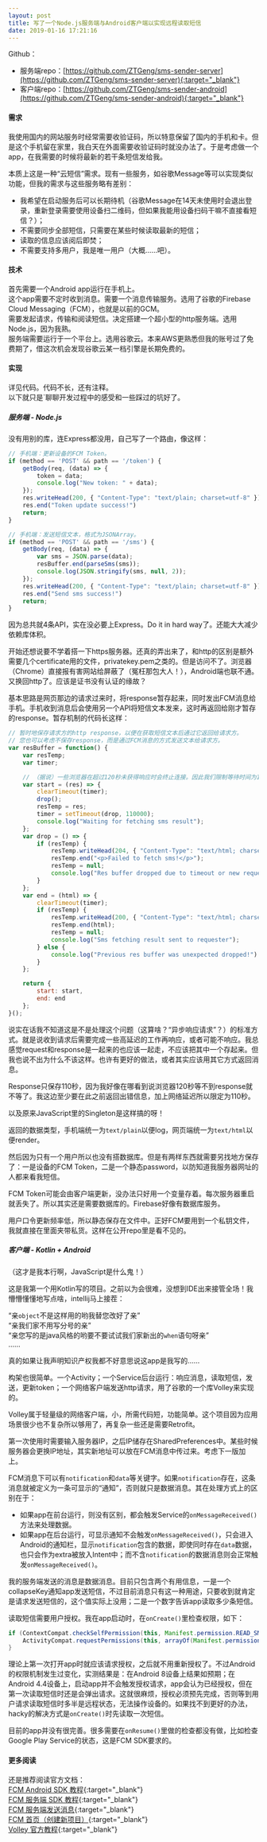 ```yaml
---
layout: post
title: 写了一个Node.js服务端与Android客户端以实现远程读取短信
date: 2019-01-16 17:21:16
---
```


Github：

* 服务端repo：[https://github.com/ZTGeng/sms-sender-server](https://github.com/ZTGeng/sms-sender-server){:target="_blank"}
* 客户端repo：[https://github.com/ZTGeng/sms-sender-android](https://github.com/ZTGeng/sms-sender-android){:target="_blank"}

#### 需求

我使用国内的网站服务时经常需要收验证码，所以特意保留了国内的手机和卡。但是这个手机留在家里，我白天在外面需要收验证码时就没办法了。于是考虑做一个app，在我需要的时候将最新的若干条短信发给我。
<!--more-->

本质上这是一种“云短信”需求。现有一些服务，如谷歌Message等可以实现类似功能，但我的需求与这些服务略有差别：

* 我希望在启动服务后可以长期待机（谷歌Message在14天未使用时会退出登录，重新登录需要使用设备扫二维码，但如果我能用设备扫码干嘛不直接看短信？）；
* 不需要同步全部短信，只需要在某些时候读取最新的短信；
* 读取的信息应该阅后即焚；
* 不需要支持多用户，我是唯一用户（大概……吧）。

#### 技术

首先需要一个Android app运行在手机上。<br>
这个app需要不定时收到消息。需要一个消息传输服务。选用了谷歌的Firebase Cloud Messaging（FCM），也就是以前的GCM。<br>
需要发起请求，传输和阅读短信。决定搭建一个超小型的http服务端。选用Node.js，因为我熟。<br>
服务端需要运行于一个平台上。选用谷歌云。本来AWS更熟悉但我的账号过了免费期了，借这次机会发现谷歌云某一档引擎是长期免费的。

#### 实现

详见代码。代码不长，还有注释。<br>
以下就只是`聊聊开发过程中的感受和一些踩过的坑好了。

##### 服务端 - Node.js

没有用别的库，连Express都没用，自己写了一个路由，像这样：

```javascript
// 手机端：更新设备的FCM Token。
if (method == 'POST' && path == '/token') {
    getBody(req, (data) => {
        token = data;
        console.log("New token: " + data);
    });
    res.writeHead(200, { "Content-Type": "text/plain; charset=utf-8" });
    res.end("Token update success!")
    return;
}

// 手机端：发送短信文本，格式为JSONArray。
if (method == 'POST' && path == '/sms') {
    getBody(req, (data) => {
        var sms = JSON.parse(data);
        resBuffer.end(parseSms(sms));
        console.log(JSON.stringify(sms, null, 2));
    });
    res.writeHead(200, { "Content-Type": "text/plain; charset=utf-8" });
    res.end("Send sms success!")
    return;
}
```

因为总共就4条API，实在没必要上Express。Do it in hard way了。还能大大减少依赖库体积。

开始还想说要不学着搭一下https服务器。还真的弄出来了，和http的区别是额外需要几个certificate用的文件，privatekey.pem之类的。但是访问不了。浏览器（Chrome）直接报有害网站给屏蔽了（冤枉那包大人！），Android端也联不通。又换回http了。应该是证书没有认证的缘故？

基本思路是网页那边的请求过来时，将response暂存起来，同时发出FCM消息给手机。手机收到消息后会使用另一个API将短信文本发来，这时再返回给刚才暂存的response。暂存机制的代码长这样：

```javascript
// 暂时地保存请求方的http response，以便在获取短信文本后通过它返回给请求方。
// 您也可以考虑不保存response，而是通过FCM消息的方式发送文本给请求方。
var resBuffer = function() {
    var resTemp;
    var timer;

    // （据说）一些浏览器在超过120秒未获得响应时会终止连接。因此我们限制等待时间为110秒。
    var start = (res) => {
        clearTimeout(timer);
        drop();
        resTemp = res;
        timer = setTimeout(drop, 110000);
        console.log("Waiting for fetching sms result");
    };
    var drop = () => {
        if (resTemp) {
            resTemp.writeHead(204, { "Content-Type": "text/html; charset=utf-8" });
            resTemp.end("<p>Failed to fetch sms!</p>");
            resTemp = null;
            console.log("Res buffer dropped due to timeout or new request coming");
        }
    };
    var end = (html) => {
        clearTimeout(timer);
        if (resTemp) {
            resTemp.writeHead(200, { "Content-Type": "text/html; charset=utf-8" });
            resTemp.end(html);
            resTemp = null;
            console.log("Sms fetching result sent to requester");
        } else {
            console.log("Previous res buffer was unexpected dropped!")
        }
    };

    return {
        start: start,
        end: end
    };
}();
```

说实在话我不知道这是不是处理这个问题（这算啥？“异步响应请求”？）的标准方式。就是说收到请求后需要完成一些高延迟的工作再响应，或者可能不响应。我总感觉request和response是一起来的也应该一起走，不应该把其中一个存起来。但我也说不出为什么不该这样。也许有更好的做法，或者其实应该用其它方式返回消息。

Response只保存110秒，因为我好像在哪看到说浏览器120秒等不到response就不等了。我这边至少要在此之前返回出错信息，加上网络延迟所以限定为110秒。

以及原来JavaScript里的Singleton是这样搞的呀！

返回的数据类型，手机端统一为`text/plain`以便log，网页端统一为`text/html`以便render。

然后因为只有一个用户所以也没有搭数据库。但是有两样东西就需要另找地方保存了：一是设备的FCM Token，二是一个静态password，以防知道我服务器网址的人都来看我短信。

FCM Token可能会由客户端更新，没办法只好用一个变量存着。每次服务器重启就丢失了。所以其实还是需要数据库的。Firebase好像有数据库服务。

用户口令更新频率低，所以静态保存在文件中。正好FCM要用到一个私钥文件，我就直接在里面夹带私货。这样在公开repo里是看不见的。

##### 客户端 - Kotlin + Android

（这才是我本行啊，JavaScript是什么鬼！）

这是我第一个用Kotlin写的项目。之前以为会很难，没想到IDE出来接管全场！我懵懵懂懂地写点啥，intellij马上接茬：

“亲`object`不是这样用的哟我替您改好了亲”<br>
“亲我们家不用写分号的亲”<br>
“亲您写的是java风格的哟要不要试试我们家新出的`when`语句呀亲”<br>
……

真的如果让我声明知识产权我都不好意思说这app是我写的……

构架也很简单。一个Activity；一个Service后台运行：响应消息，读取短信，发送，更新token；一个网络客户端发送http请求，用了谷歌的一个库Volley来实现的。

Volley属于轻量级的网络客户端，小，所需代码短，功能简单。这个项目因为应用场景很少也不复杂所以够用了，再复杂一些还是需要Retrofit。

第一次使用时需要输入服务器IP，之后IP储存在SharedPreferences中。某些时候服务器会更换IP地址，其实新地址可以放在FCM消息中传过来。考虑下一版加上。

FCM消息下可以有`notification`和`data`等关键字。如果`notification`存在，这条消息就被定义为一条可显示的“通知”，否则就只是数据消息。其在处理方式上的区别在于：

* 如果app在前台运行，则没有区别，都会触发Service的`onMessageReceived()`方法来处理数据。
* 如果app在后台运行，可显示通知不会触发`onMessageReceived()`，只会进入Android的通知栏，显示`notification`包含的数据，即使同时存在`data`数据，也只会作为extra被放入Intent中；而不含`notification`的数据消息则会正常触发`onMessageReceived()`。

我的服务端发送的消息是数据消息。目前只包含两个有用信息，一是一个collapseKey通知app发送短信，不过目前消息只有这一种用途，只要收到就肯定是请求发送短信的，这个值实际上没用；二是一个数字告诉app读取多少条短信。

读取短信需要用户授权。我在app启动时，在`onCreate()`里检查权限，如下：

```java
if (ContextCompat.checkSelfPermission(this, Manifest.permission.READ_SMS) != PackageManager.PERMISSION_GRANTED) {
    ActivityCompat.requestPermissions(this, arrayOf(Manifest.permission.READ_SMS), permissionRequestCode)
}
```

理论上第一次打开app时就应该请求授权，之后就不用重新授权了。不过Android的权限机制发生过变化，实测结果是：在Android 8设备上结果如预期；在Android 4.4设备上，启动app并不会触发授权请求，app会认为已经授权，但在第一次读取短信时还是会弹出请求。这就很麻烦，授权必须预先完成，否则等到用户请求读取短信时多半是远程状态，无法操作设备的。如果找不到更好的办法，hacky的解决方式是`onCreate()`时先读取一次短信。

目前的app并没有很完善。很多需要在`onResume()`里做的检查都没有做，比如检查Google Play Service的状态，这是FCM SDK要求的。

#### 更多阅读

还是推荐阅读官方文档：<br>
[FCM Android SDK 教程](https://firebase.google.com/docs/cloud-messaging/android/client){:target="_blank"}<br>
[FCM 服务端 SDK 教程](https://firebase.google.com/docs/admin/setup){:target="_blank"}<br>
[FCM 服务端发送消息](https://firebase.google.com/docs/cloud-messaging/admin){:target="_blank"}<br>
[FCM 首页（创建新项目）](https://console.firebase.google.com/){:target="_blank"}<br>
[Volley 官方教程](https://developer.android.com/training/volley/){:target="_blank"}